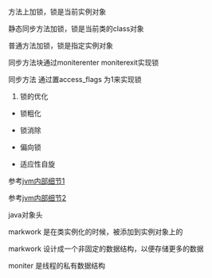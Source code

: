 方法上加锁，锁是当前实例对象

静态同步方法加锁，锁是当前类的class对象

普通方法加锁，锁是指定实例对象



同步方法块通过moniterenter moniterexit实现锁

同步方法 通过置access_flags 为1来实现锁



1. 锁的优化 

- 锁粗化

- 锁消除

- 偏向锁

- 适应性自旋

参考[jvm内部细节1](https://www.cnblogs.com/javaminer/p/3889023.html)

参考[jvm内部细节2](https://www.cnblogs.com/javaminer/p/3889023.html)



java对象头

markwork 是在类实例化的时候，被添加到实例对象上的

markwork 设计成一个非固定的数据结构，以便存储更多的数据



moniter 是线程的私有数据结构





